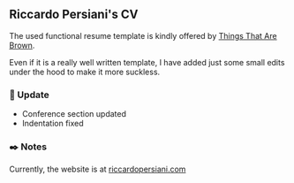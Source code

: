 ## Riccardo Persiani's CV

The used functional resume template is kindly offered by [Things That Are
Brown](http://thingsthatarebrown.com/).

Even if it is a really well written template, I have added just some small edits under the hood to make it more suckless.

### :postal_horn: Update

* Conference section updated
* Indentation fixed

### :black_nib: Notes

Currently, the website is at [riccardopersiani.com](http://riccardopersiani.com)
